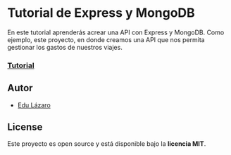 # Tutorial de Express y MongoDB

En este tutorial aprenderás acrear una API con Express y MongoDB. Como ejemplo, este proyecto, en donde creamos una API que nos permita gestionar los gastos de nuestros viajes.

### [Tutorial](https://www.neoguias.com/tutorial-api-express-mongo/)

## Autor

- [Edu Lázaro](https://edulazaro.com)

## License

Este proyecto es open source y está disponible bajo la **licencia MIT**.
